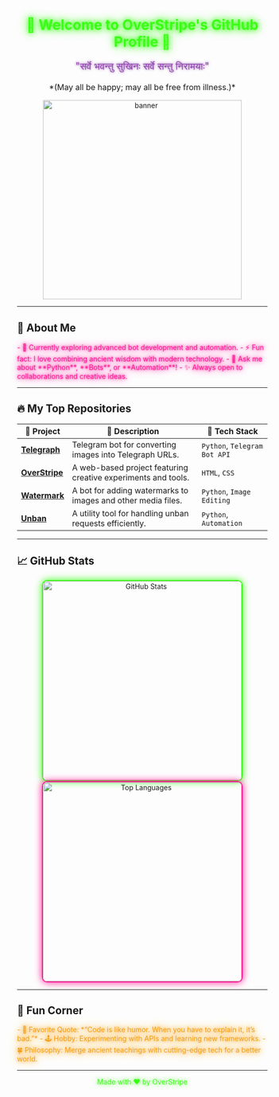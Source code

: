 <h1 align="center" style="color:#39ff14; text-shadow: 0 0 10px #39ff14, 0 0 20px #39ff14;">🌟 Welcome to OverStripe's GitHub Profile 🌟</h1>

<div align="center">
  <p style="color:#8e44ad; font-size:20px; text-shadow: 0 0 5px #8e44ad;">"सर्वे भवन्तु सुखिनः सर्वे सन्तु निरामयाः"</p>
  <p style="font-size:16px;">*(May all be happy; may all be free from illness.)*</p>
  <img src="https://media.giphy.com/media/QTfX9Ejfra3ZmNxh6B/giphy.gif" width="400" alt="banner">
</div>

---

## 🚀 **About Me**
<div style="color:#ff1493; text-shadow: 0 0 5px #ff1493, 0 0 15px #ff1493;">
- 🌱 Currently exploring advanced bot development and automation.
- ⚡ Fun fact: I love combining ancient wisdom with modern technology.
- 💬 Ask me about **Python**, **Bots**, or **Automation**!
- ✨ Always open to collaborations and creative ideas.
</div>

---

## 🔥 **My Top Repositories**
| 🚀 **Project**       | 📜 **Description**                                                        | 🔧 **Tech Stack**         |
|-----------------------|--------------------------------------------------------------------------|---------------------------|
| [**Telegraph**](https://github.com/OverStripe/Telegraph) | Telegram bot for converting images into Telegraph URLs.                | `Python`, `Telegram Bot API` |
| [**OverStripe**](https://github.com/OverStripe/OverStripe) | A web-based project featuring creative experiments and tools.           | `HTML`, `CSS`             |
| [**Watermark**](https://github.com/OverStripe/Watermark) | A bot for adding watermarks to images and other media files.            | `Python`, `Image Editing` |
| [**Unban**](https://github.com/OverStripe/Unban)         | A utility tool for handling unban requests efficiently.                 | `Python`, `Automation`    |

---

## 📈 **GitHub Stats**
<div align="center">
  <img src="https://github-readme-stats.vercel.app/api?username=OverStripe&show_icons=true&theme=radical" alt="GitHub Stats" width="400" style="border: 2px solid #39ff14; border-radius: 10px; box-shadow: 0 0 15px #39ff14;">
  <img src="https://github-readme-stats.vercel.app/api/top-langs/?username=OverStripe&layout=compact&theme=radical" alt="Top Languages" width="400" style="border: 2px solid #ff1493; border-radius: 10px; box-shadow: 0 0 15px #ff1493;">
</div>

---

## 🎨 **Fun Corner**
<div style="color:#f39c12; text-shadow: 0 0 10px #f39c12, 0 0 20px #f39c12;">
- 🎯 Favorite Quote: *“Code is like humor. When you have to explain it, it’s bad.”*
- 🕹️ Hobby: Experimenting with APIs and learning new frameworks.
- 🍀 Philosophy: Merge ancient teachings with cutting-edge tech for a better world.
</div>

---

<div align="center" style="color:#39ff14; text-shadow: 0 0 10px #39ff14;">
  Made with ❤️ by OverStripe
</div>
